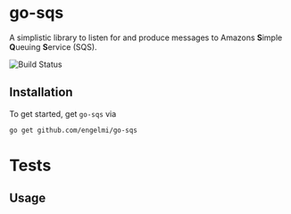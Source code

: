 # go-sqs

A simplistic library to listen for and produce messages to Amazons **S**imple **Q**ueuing **S**ervice (SQS). 

![Build Status](https://travis-ci.com/engelmi/go-sqs.svg?branch=main)


## Installation
To get started, get `go-sqs` via
```
go get github.com/engelmi/go-sqs
```


# Tests


## Usage